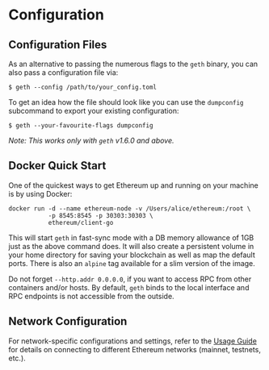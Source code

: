 # Configuration

## Configuration Files

As an alternative to passing the numerous flags to the `geth` binary, you can also pass a configuration file via:

```shell
$ geth --config /path/to/your_config.toml
```

To get an idea how the file should look like you can use the `dumpconfig` subcommand to export your existing configuration:

```shell
$ geth --your-favourite-flags dumpconfig
```

*Note: This works only with `geth` v1.6.0 and above.*

## Docker Quick Start

One of the quickest ways to get Ethereum up and running on your machine is by using Docker:

```shell
docker run -d --name ethereum-node -v /Users/alice/ethereum:/root \
           -p 8545:8545 -p 30303:30303 \
           ethereum/client-go
```

This will start `geth` in fast-sync mode with a DB memory allowance of 1GB just as the above command does. It will also create a persistent volume in your home directory for saving your blockchain as well as map the default ports. There is also an `alpine` tag available for a slim version of the image.

Do not forget `--http.addr 0.0.0.0`, if you want to access RPC from other containers and/or hosts. By default, `geth` binds to the local interface and RPC endpoints is not accessible from the outside.

## Network Configuration

For network-specific configurations and settings, refer to the [Usage Guide](usage.md) for details on connecting to different Ethereum networks (mainnet, testnets, etc.).